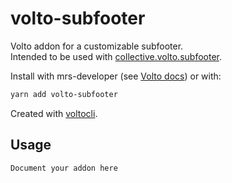 # volto-subfooter

Volto addon for a customizable subfooter.  
Intended to be used with [collective.volto.subfooter](https://github.com/collective/collective.volto.subfooter).
  
Install with mrs-developer (see [Volto docs](https://docs.voltocms.com/customizing/add-ons/)) or with:

```bash
yarn add volto-subfooter
```

Created with [voltocli](https://github.com/nzambello/voltocli).

## Usage

`Document your addon here`
